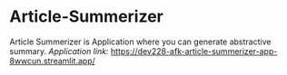 # Article-Summerizer
Article Summerizer is Application where you can generate abstractive summary.
*Application link:* https://dev228-afk-article-summerizer-app-8wwcun.streamlit.app/
